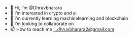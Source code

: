 - 👋 Hi, I’m @Dhruvbharara
- 👀 I’m interested in crypto and ai
- 🌱 I’m currently learning machinelearning and blockchain
- 💞️ I’m looking to collaborate on 
- 📫 How to reach me ...dhruvbharara2@gmail.com

<!---
Dhruvbharara/Dhruvbharara is a ✨ special ✨ repository because its `README.md` (this file) appears on your GitHub profile.
You can click the Preview link to take a look at your changes.
--->

